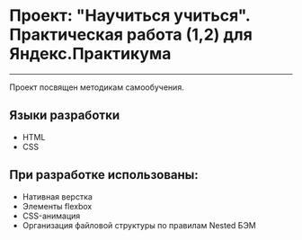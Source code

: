 # Проект: "Научиться учиться". Практическая работа (1,2) для Яндекс.Практикума
---
Проект посвящен методикам самообучения.
## Языки разработки
* HTML
* CSS
## При разработке использованы:
* Нативная верстка
* Элементы flexbox
* CSS-анимация
* Организация файловой структуры по правилам Nested БЭМ
